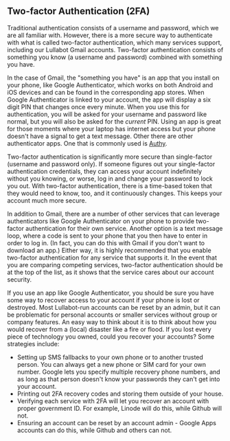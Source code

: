 ## Two-factor Authentication (2FA)

Traditional authentication consists of a username and password, which we are all familiar with. However, there is a more secure way to authenticate with what is called two-factor authentication, which many services support, including our Lullabot Gmail accounts. Two-factor authentication consists of something you know (a username and password) combined with something you have.

In the case of Gmail, the "something you have" is an app that you install on your phone, like Google Authenticator, which works on both Android and iOS devices and can be found in the corresponding app stores. When Google Authenticator is linked to your account, the app will display a six digit PIN that changes 
once every minute. When you use this for authentication, you will be asked for your username and password like normal, but you will also be asked for the _current_ PIN. Using an app is great for those moments where your laptop has internet access but your phone doesn't have a signal to get a text message. Other there are other authenticator apps. One that is commonly used is [Authy](https://www.authy.com/).

Two-factor authentication is significantly more secure than single-factor (username and password only). If someone figures out your single-factor authentication credentials, they can access your account indefinitely without you knowing, or worse, log in and change your password to lock you out. With two-factor
authentication, there is a time-based token that they would need to know, too, and it continuously changes. This keeps your account much more secure.

In addition to Gmail, there are a number of other services that can leverage authenticators like Google Authenticator on your phone to provide two-factor authentication for their own service. Another option is a text message loop, where a code is sent to your phone that you then have to enter in order to log in. (In fact, you can do this with Gmail if you don't want to download an app.) Either way, it is highly recommended that you enable two-factor authentication for any service that supports it. In the event that you are comparing competing services, two-factor authentication should be at the top of the list, as it shows that the service cares about our account security.

If you use an app like Google Authenticator, you should be sure you have some way to recover access to your account if your phone is lost or destroyed. Most Lullabot-run accounts can be reset by an admin, but it can be problematic for personal accounts or smaller services without group or company features. An easy way to think about it is to think about how you would recover from a (local) disaster like a fire or flood. If you lost every piece of technology you owned, could you recover your accounts? Some strategies include:

* Setting up SMS fallbacks to your own phone or to another trusted person. You can always get a new phone or SIM card for your own number. Google lets you specify multiple recovery phone numbers, and as long as that person doesn't know your passwords they can't get into your account.
* Printing out 2FA recovery codes and storing them outside of your house.
* Verifying each service with 2FA will let you recover an account with proper government ID. For example, Linode will do this, while Github will not.
* Ensuring an account can be reset by an account admin - Google Apps accounts can do this, while Github and others can not.

